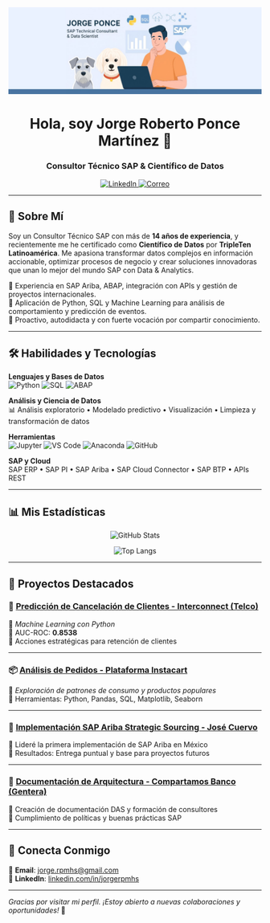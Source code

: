 <!-- Encabezado con banner -->
<p align="center">
  <img src="https://github.com/JorgeRPMHS/JorgeRPMHS/blob/main/JorgeRPMHS-GitHub-Bannerv2.png" alt="Banner de Jorge Roberto Ponce Martínez">
</p>

<h1 align="center">Hola, soy Jorge Roberto Ponce Martínez 👋</h1>
<h3 align="center">Consultor Técnico SAP & Científico de Datos</h3>

<p align="center">
  <a href="https://www.linkedin.com/in/jorgerpmhs" target="_blank">
    <img src="https://img.shields.io/badge/LinkedIn-jorgerpmhs-blue?logo=linkedin" alt="LinkedIn">
  </a>
  <a href="mailto:jorge.rpmhs@gmail.com">
    <img src="https://img.shields.io/badge/Correo-jorge.rpmhs@gmail.com-red?logo=gmail" alt="Correo">
  </a>
</p>

---

## 🚀 Sobre Mí

Soy un Consultor Técnico SAP con más de **14 años de experiencia**, y recientemente me he certificado como **Científico de Datos** por **TripleTen Latinoamérica**. Me apasiona transformar datos complejos en información accionable, optimizar procesos de negocio y crear soluciones innovadoras que unan lo mejor del mundo SAP con Data & Analytics.

🔹 Experiencia en SAP Ariba, ABAP, integración con APIs y gestión de proyectos internacionales.  
🔹 Aplicación de Python, SQL y Machine Learning para análisis de comportamiento y predicción de eventos.  
🔹 Proactivo, autodidacta y con fuerte vocación por compartir conocimiento.

---

## 🛠️ Habilidades y Tecnologías

**Lenguajes y Bases de Datos**  
![Python](https://img.shields.io/badge/Python-3776AB?style=for-the-badge&logo=python&logoColor=white)
![SQL](https://img.shields.io/badge/SQL-336791?style=for-the-badge&logo=postgresql&logoColor=white)
![ABAP](https://img.shields.io/badge/ABAP-0099CC?style=for-the-badge)

**Análisis y Ciencia de Datos**  
📊 Análisis exploratorio • Modelado predictivo • Visualización • Limpieza y transformación de datos

**Herramientas**  
![Jupyter](https://img.shields.io/badge/Jupyter-F37626?style=for-the-badge&logo=jupyter&logoColor=white)
![VS Code](https://img.shields.io/badge/VSCode-007ACC?style=for-the-badge&logo=visualstudiocode&logoColor=white)
![Anaconda](https://img.shields.io/badge/Anaconda-44A833?style=for-the-badge&logo=anaconda&logoColor=white)
![GitHub](https://img.shields.io/badge/GitHub-181717?style=for-the-badge&logo=github&logoColor=white)

**SAP y Cloud**  
SAP ERP • SAP PI • SAP Ariba • SAP Cloud Connector • SAP BTP • APIs REST

---

## 📊 Mis Estadísticas

<div align="center">
  
![GitHub Stats](https://github-readme-stats.vercel.app/api?username=jorgerpmhs&show_icons=true&theme=dark&hide_title=true)

![Top Langs](https://github-readme-stats.vercel.app/api/top-langs/?username=jorgerpmhs&layout=compact&theme=dark&hide_title=true)

</div>

---

## 🌟 Proyectos Destacados

### 🧠 [Predicción de Cancelación de Clientes - Interconnect (Telco)](https://github.com/JorgeRPMHS/TT-DS-Interconnect)
🔹 *Machine Learning con Python*  
🔹 AUC-ROC: **0.8538**  
🔹 Acciones estratégicas para retención de clientes

---

### 📦 [Análisis de Pedidos - Plataforma Instacart]()
🔹 *Exploración de patrones de consumo y productos populares*  
🔹 Herramientas: Python, Pandas, SQL, Matplotlib, Seaborn

---

### 🚀 [Implementación SAP Ariba Strategic Sourcing - José Cuervo]()
🔹 Lideré la primera implementación de SAP Ariba en México  
🔹 Resultados: Entrega puntual y base para proyectos futuros

---

### 📘 [Documentación de Arquitectura - Compartamos Banco (Gentera)]()
🔹 Creación de documentación DAS y formación de consultores  
🔹 Cumplimiento de políticas y buenas prácticas SAP

---

## 🤝 Conecta Conmigo

📩 **Email**: jorge.rpmhs@gmail.com  
🔗 **LinkedIn**: [linkedin.com/in/jorgerpmhs](https://linkedin.com/in/jorgerpmhs)

---

*Gracias por visitar mi perfil. ¡Estoy abierto a nuevas colaboraciones y oportunidades!* 🚀
